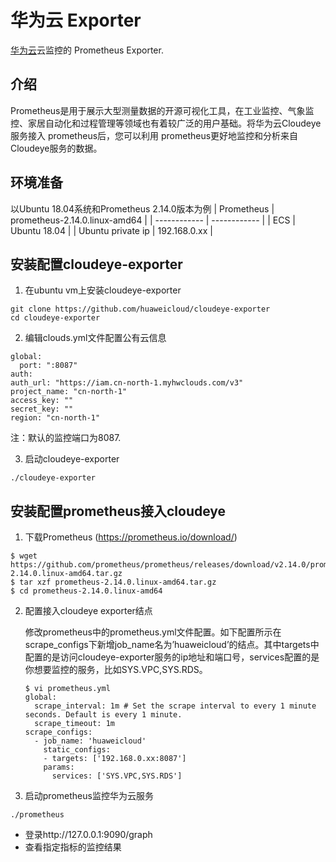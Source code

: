 
# 华为云 Exporter

[华为云](https://www.huaweicloud.com/)云监控的 Prometheus Exporter.


## 介绍
Prometheus是用于展示大型测量数据的开源可视化工具，在工业监控、气象监控、家居自动化和过程管理等领域也有着较广泛的用户基础。将华为云Cloudeye服务接入 prometheus后，您可以利用 prometheus更好地监控和分析来自 Cloudeye服务的数据。

## 环境准备
以Ubuntu 18.04系统和Prometheus 2.14.0版本为例
| Prometheus | prometheus-2.14.0.linux-amd64 |
| ------------ | ------------ |
| ECS | Ubuntu 18.04 |
| Ubuntu private ip | 192.168.0.xx |

## 安装配置cloudeye-exporter
1. 在ubuntu vm上安装cloudeye-exporter
```
git clone https://github.com/huaweicloud/cloudeye-exporter
cd cloudeye-exporter
```
2. 编辑clouds.yml文件配置公有云信息
```
global:
  port: ":8087"
auth:
auth_url: "https://iam.cn-north-1.myhwclouds.com/v3"
project_name: "cn-north-1"
access_key: ""
secret_key: ""
region: "cn-north-1"
```
注：默认的监控端口为8087.

3. 启动cloudeye-exporter
```
./cloudeye-exporter
```

## 安装配置prometheus接入cloudeye
1. 下载Prometheus (https://prometheus.io/download/)
```
$ wget https://github.com/prometheus/prometheus/releases/download/v2.14.0/prometheus-2.14.0.linux-amd64.tar.gz 
$ tar xzf prometheus-2.14.0.linux-amd64.tar.gz
$ cd prometheus-2.14.0.linux-amd64
```
2. 配置接入cloudeye exporter结点

   修改prometheus中的prometheus.yml文件配置。如下配置所示在scrape_configs下新增job_name名为’huaweicloud’的结点。其中targets中配置的是访问cloudeye-exporter服务的ip地址和端口号，services配置的是你想要监控的服务，比如SYS.VPC,SYS.RDS。
   ```
   $ vi prometheus.yml
   global:
     scrape_interval: 1m # Set the scrape interval to every 1 minute seconds. Default is every 1 minute.
     scrape_timeout: 1m
   scrape_configs:
     - job_name: 'huaweicloud'
       static_configs:
       - targets: ['192.168.0.xx:8087']
       params:
         services: ['SYS.VPC,SYS.RDS']
   ```
3. 启动prometheus监控华为云服务
```
./prometheus
```
* 登录http://127.0.0.1:9090/graph
* 查看指定指标的监控结果

